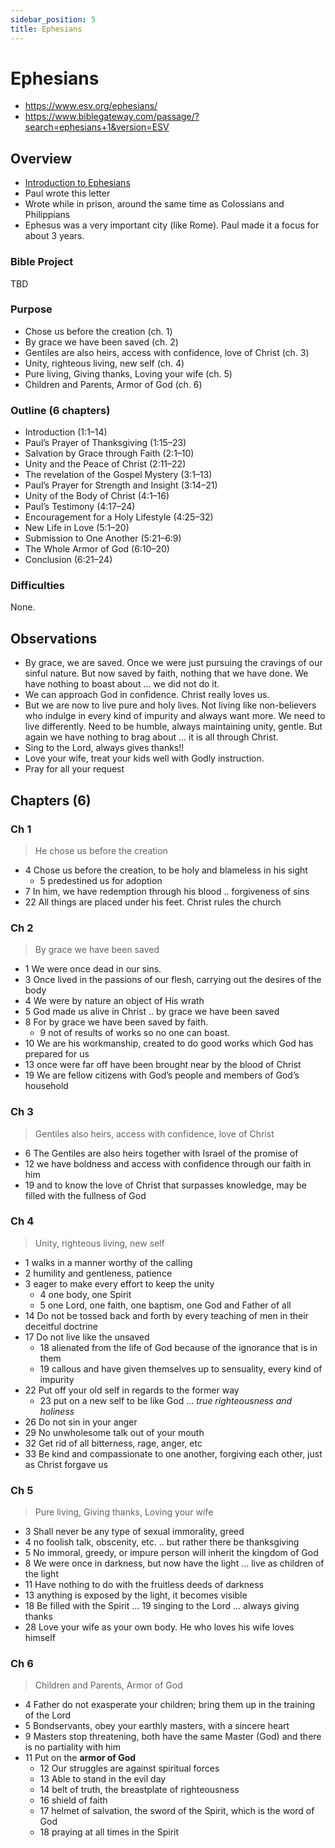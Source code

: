 ```yaml
---
sidebar_position: 5
title: Ephesians
---
```


# Ephesians

- https://www.esv.org/ephesians/
- https://www.biblegateway.com/passage/?search=ephesians+1&version=ESV
  

## Overview

- [Introduction to Ephesians](https://www.esv.org/resources/esv-global-study-bible/introduction-to-ephesians/)
- Paul wrote this letter
- Wrote while in prison, around the same time as Colossians and Philippians 
- Ephesus was a very important city (like Rome). Paul made it a focus for about 3 years. 

### Bible Project
TBD

### Purpose

- Chose us before the creation (ch. 1)
- By grace we have been saved (ch. 2)
- Gentiles are also heirs, access with confidence, love of Christ (ch. 3)
- Unity, righteous living, new self (ch. 4)
- Pure living, Giving thanks, Loving your wife (ch. 5)
- Children and Parents, Armor of God (ch. 6)

### Outline (6 chapters)

- Introduction (1:1–14)
- Paul’s Prayer of Thanksgiving (1:15–23)
- Salvation by Grace through Faith (2:1–10)
- Unity and the Peace of Christ (2:11–22)
- The revelation of the Gospel Mystery (3:1–13)
- Paul’s Prayer for Strength and Insight (3:14–21)
- Unity of the Body of Christ (4:1–16)
- Paul’s Testimony (4:17–24)
- Encouragement for a Holy Lifestyle (4:25–32)
- New Life in Love (5:1–20)
- Submission to One Another (5:21–6:9)
- The Whole Armor of God (6:10–20)
- Conclusion (6:21–24)


### Difficulties
None.


## Observations

- By grace, we are saved. Once we were just pursuing the cravings of our sinful nature. But now saved by faith, nothing that we have done. We have nothing to boast about ... we did not do it.
- We can approach God in confidence. Christ really loves us. 
- But we are now to live pure and holy lives. Not living like non-believers who indulge in every kind of impurity and always want more. We need to live differently. Need to be humble, always maintaining unity, gentle. But again we have nothing to brag about ... it is all through Christ. 
- Sing to the Lord, always gives thanks!!
- Love your wife, treat your kids well with Godly instruction.
- Pray for all your request


## Chapters (6)

### Ch 1
> He chose us before the creation

- 4 Chose us before the creation, to be holy and blameless in his sight
    - 5 predestined us for adoption 
- 7 In him, we have redemption through his blood .. forgiveness of sins
- 22 All things are placed under his feet. Christ rules the church

### Ch 2
> By grace we have been saved

- 1 We were once dead in our sins. 
- 3 Once lived in the passions of our flesh, carrying out the desires of the body
- 4 We were by nature an object of His wrath
- 5 God made us alive in Christ .. by grace we have been saved
- 8 For by grace we have been saved by faith. 
    - 9 not of results of works so no one can boast. 
- 10 We are his workmanship, created to do good works which God has prepared for us
- 13 once were far off have been brought near by the blood of Christ
- 19 We are fellow citizens with God’s people and members of God’s household

### Ch 3
> Gentiles also heirs, access with confidence, love of Christ

- 6 The Gentiles are also heirs together with Israel of the promise of
- 12 we have boldness and access with confidence through our faith in him
- 19 and to know the love of Christ that surpasses knowledge, may be filled with the fullness of God

### Ch 4
> Unity, righteous living, new self

- 1 walks in a manner worthy of the calling
- 2 humility and gentleness, patience  
- 3 eager to make every effort to keep the unity 
    - 4 one body, one Spirit
    - 5 one Lord, one  faith, one baptism, one God and Father of all
- 14 Do not be tossed back and forth by every teaching of men in their deceitful doctrine
- 17 Do not live like the unsaved
    - 18 alienated from the life of God because of the ignorance that is in them
    - 19 callous and have given themselves up to sensuality, every kind of impurity
- 22 Put off your old self in regards to the former way
  - 23 put on a new self to be like God ... *true righteousness and holiness*
- 26 Do not sin in your anger 
- 29 No unwholesome talk out of your mouth
- 32 Get rid of all bitterness, rage, anger, etc
- 33 Be kind and compassionate to one another, forgiving each other, just as Christ forgave us


### Ch 5
> Pure living, Giving thanks, Loving your wife

- 3 Shall never be any type of sexual immorality, greed
- 4 no foolish talk, obscenity, etc. .. but rather there be thanksgiving
- 5 No immoral, greedy, or impure person will inherit the kingdom of God
- 8 We were once in darkness, but now have the light ... live as children of the light
- 11 Have nothing to do with the fruitless deeds of darkness
- 13 anything is exposed by the light, it becomes visible
- 18 Be filled with the Spirit ... 19 singing to the Lord ... always giving thanks
- 28 Love your wife as your own body. He who loves his wife loves himself

### Ch 6
> Children and Parents, Armor of God

- 4 Father do not exasperate your children; bring them up in the training of the Lord
- 5 Bondservants, obey your earthly masters, with a sincere heart
- 9 Masters stop threatening, both have the same Master (God) and there is no partiality with him
- 11 Put on the **armor of God**
    - 12 Our struggles are against spiritual forces
    - 13 Able to stand in the evil day
    - 14 belt of truth, the breastplate of righteousness 
    - 16 shield of faith
    - 17 helmet of salvation, the sword of the Spirit, which is the word of God
    - 18 praying at all times in the Spirit

